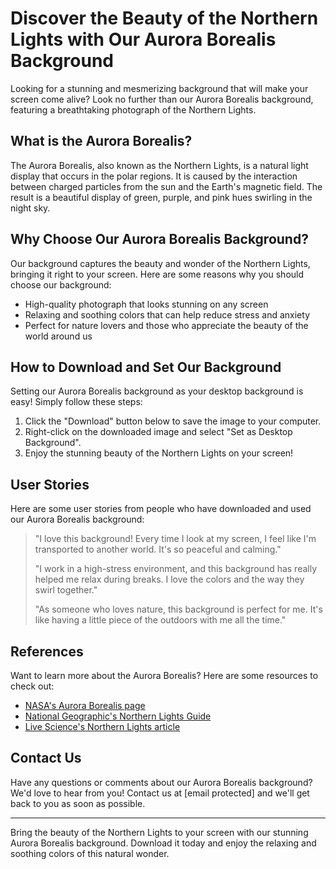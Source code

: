 <!--font:Futura-->

# Discover the Beauty of the Northern Lights with Our Aurora Borealis Background

Looking for a stunning and mesmerizing background that will make your screen come alive? Look no further than our Aurora Borealis background, featuring a breathtaking photograph of the Northern Lights.

## What is the Aurora Borealis?

The Aurora Borealis, also known as the Northern Lights, is a natural light display that occurs in the polar regions. It is caused by the interaction between charged particles from the sun and the Earth's magnetic field. The result is a beautiful display of green, purple, and pink hues swirling in the night sky.

## Why Choose Our Aurora Borealis Background?

Our background captures the beauty and wonder of the Northern Lights, bringing it right to your screen. Here are some reasons why you should choose our background:

- High-quality photograph that looks stunning on any screen
- Relaxing and soothing colors that can help reduce stress and anxiety
- Perfect for nature lovers and those who appreciate the beauty of the world around us

## How to Download and Set Our Background

Setting our Aurora Borealis background as your desktop background is easy! Simply follow these steps:

1. Click the "Download" button below to save the image to your computer.
2. Right-click on the downloaded image and select "Set as Desktop Background".
3. Enjoy the stunning beauty of the Northern Lights on your screen!

## User Stories

Here are some user stories from people who have downloaded and used our Aurora Borealis background:

> "I love this background! Every time I look at my screen, I feel like I'm transported to another world. It's so peaceful and calming."
>
> "I work in a high-stress environment, and this background has really helped me relax during breaks. I love the colors and the way they swirl together."
>
> "As someone who loves nature, this background is perfect for me. It's like having a little piece of the outdoors with me all the time."

## References

Want to learn more about the Aurora Borealis? Here are some resources to check out:

- [NASA's Aurora Borealis page](#)
- [National Geographic's Northern Lights Guide](#)
- [Live Science's Northern Lights article](#)

## Contact Us

Have any questions or comments about our Aurora Borealis background? We'd love to hear from you! Contact us at [email protected] and we'll get back to you as soon as possible.

---

Bring the beauty of the Northern Lights to your screen with our stunning Aurora Borealis background. Download it today and enjoy the relaxing and soothing colors of this natural wonder.

<!--

Write me content for website with wallpaper which alt text is:

"A photograph of the Northern Lights, with the green and purple hues swirling in the night sky."

The name/title of the page should not be 1:1 copy of the alt text but rather a real content of the website which is using this wallpaper.

- Use markdown format 
- Start with heading
- Heading should be short and concise
- The content should look like a real website 
- The website should not be about the wallpaper, wallpaper is just a related background
- Heading should be contain work "wallpaper" or "background"
- Include real sections like references, contact, user stories, etc. use things relevant to the page purpose.
- Feel free to use structure like headings, bullets, numbering, blockquotes, paragraphs, horizontal lines, etc.
- You can use formatting like bold or _italic_
- You can include UTF-8 emojis
- Links should be only #hash anchors (and you can refer to the document itself)
- Do not include images


---


# Aurora Borealis Wallpaper: Bring the Northern Lights to Your Screen

Looking for a stunning and mesmerizing wallpaper that will make your screen come alive? Look no further than our Aurora Borealis wallpaper, featuring a breathtaking photograph of the Northern Lights.

## What is the Aurora Borealis?

The Aurora Borealis, also known as the Northern Lights, is a natural light display that occurs in the polar regions. It is caused by the interaction between charged particles from the sun and the Earth's magnetic field. The result is a beautiful display of green, purple, and pink hues swirling in the night sky.

## Why Choose Our Aurora Borealis Wallpaper?

Our wallpaper captures the beauty and wonder of the Northern Lights, bringing it right to your screen. Here are some reasons why you should choose our wallpaper:

- High-quality photograph that looks stunning on any screen
- Relaxing and soothing colors that can help reduce stress and anxiety
- Perfect for nature lovers and those who appreciate the beauty of the world around us

## How to Download and Set Our Wallpaper

Setting our Aurora Borealis wallpaper as your desktop background is easy! Simply follow these steps:

1. Click the "Download" button below to save the image to your computer.
2. Right-click on the downloaded image and select "Set as Desktop Background".
3. Enjoy the stunning beauty of the Northern Lights on your screen!

## User Stories

Here are some user stories from people who have downloaded and used our Aurora Borealis wallpaper:

> "I love this wallpaper! Every time I look at my screen, I feel like I'm transported to another world. It's so peaceful and calming."
>
> "I work in a high-stress environment, and this wallpaper has really helped me relax during breaks. I love the colors and the way they swirl together."
>
> "As someone who loves nature, this wallpaper is perfect for me. It's like having a little piece of the outdoors with me all the time."

## References

Want to learn more about the Aurora Borealis? Here are some resources to check out:

- [NASA's Aurora Borealis page](#)
- [National Geographic's Northern Lights Guide](#)
- [Live Science's Northern Lights article](#)

## Contact Us

Have any questions or comments about our Aurora Borealis wallpaper? We'd love to hear from you! Contact us at [email protected] and we'll get back to you as soon as possible.

---

Bring the beauty of the Northern Lights to your screen with our stunning Aurora Borealis wallpaper. Download it today and enjoy the relaxing and soothing colors of this natural wonder.


---


Heading should not include word "wallpaper". The website should not be about the wallpaper itself, wallpaper is just a related background, rewrite whole content.


---


# Discover the Beauty of the Northern Lights with Our Aurora Borealis Background

Looking for a stunning and mesmerizing background that will make your screen come alive? Look no further than our Aurora Borealis background, featuring a breathtaking photograph of the Northern Lights.

## What is the Aurora Borealis?

The Aurora Borealis, also known as the Northern Lights, is a natural light display that occurs in the polar regions. It is caused by the interaction between charged particles from the sun and the Earth's magnetic field. The result is a beautiful display of green, purple, and pink hues swirling in the night sky.

## Why Choose Our Aurora Borealis Background?

Our background captures the beauty and wonder of the Northern Lights, bringing it right to your screen. Here are some reasons why you should choose our background:

- High-quality photograph that looks stunning on any screen
- Relaxing and soothing colors that can help reduce stress and anxiety
- Perfect for nature lovers and those who appreciate the beauty of the world around us

## How to Download and Set Our Background

Setting our Aurora Borealis background as your desktop background is easy! Simply follow these steps:

1. Click the "Download" button below to save the image to your computer.
2. Right-click on the downloaded image and select "Set as Desktop Background".
3. Enjoy the stunning beauty of the Northern Lights on your screen!

## User Stories

Here are some user stories from people who have downloaded and used our Aurora Borealis background:

> "I love this background! Every time I look at my screen, I feel like I'm transported to another world. It's so peaceful and calming."
>
> "I work in a high-stress environment, and this background has really helped me relax during breaks. I love the colors and the way they swirl together."
>
> "As someone who loves nature, this background is perfect for me. It's like having a little piece of the outdoors with me all the time."

## References

Want to learn more about the Aurora Borealis? Here are some resources to check out:

- [NASA's Aurora Borealis page](#)
- [National Geographic's Northern Lights Guide](#)
- [Live Science's Northern Lights article](#)

## Contact Us

Have any questions or comments about our Aurora Borealis background? We'd love to hear from you! Contact us at [email protected] and we'll get back to you as soon as possible.

---

Bring the beauty of the Northern Lights to your screen with our stunning Aurora Borealis background. Download it today and enjoy the relaxing and soothing colors of this natural wonder.

-->
